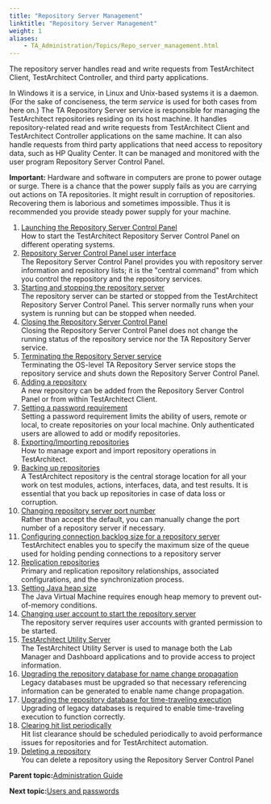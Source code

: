 ```yaml
--- 
title: "Repository Server Management"
linktitle: "Repository Server Management"
weight: 1
aliases: 
    - TA_Administration/Topics/Repo_server_management.html
---
```


The repository server handles read and write requests from TestArchitect Client, TestArchitect Controller, and third party applications.

In Windows it is a service, in Linux and Unix-based systems it is a daemon. \(For the sake of conciseness, the term *service* is used for both cases from here on.\) The TA Repository Server service is responsible for managing the TestArchitect repositories residing on its host machine. It handles repository-related read and write requests from TestArchitect Client and TestArchitect Controller applications on the same machine. It can also handle requests from third party applications that need access to repository data, such as HP Quality Center. It can be managed and monitored with the user program Repository Server Control Panel.

**Important:** Hardware and software in computers are prone to power outage or surge. There is a chance that the power supply fails as you are carrying out actions on TA repositories. It might result in corruption of repositories. Recovering them is laborious and sometimes impossible. Thus it is recommended you provide steady power supply for your machine.

1.  [Launching the Repository Server Control Panel](../../TA_Administration/Topics/Repo_server_management_launching.md)  
How to start the TestArchitect Repository Server Control Panel on different operating systems.
2.  [Repository Server Control Panel user interface](../../TA_Administration/Topics/Repo_server_management_control_panel.md)  
The Repository Server Control Panel provides you with repository server information and repository lists; it is the "central command" from which you control the repository and the repository services.
3.  [Starting and stopping the repository server](../../TA_Administration/Topics/Repo_server_management_starting_stopping.md)  
The repository server can be started or stopped from the TestArchitect Repository Server Control Panel. This server normally runs when your system is running but can be stopped when needed.
4.  [Closing the Repository Server Control Panel](../../TA_Administration/Topics/Repo_server_management_closing.md)  
Closing the Repository Server Control Panel does not change the running status of the repository service nor the TA Repository Server service.
5.  [Terminating the Repository Server service](../../TA_Administration/Topics/Repo_server_management_terminating.md)  
Terminating the OS-level TA Repository Server service stops the repository service and shuts down the Repository Server Control Panel.
6.  [Adding a repository](../../TA_Administration/Topics/Repo_server_management_adding.md)  
A new repository can be added from the Repository Server Control Panel or from within TestArchitect Client.
7.  [Setting a password requirement](../../TA_Administration/Topics/Repo_server_management_setting_pw.md)  
Setting a password requirement limits the ability of users, remote or local, to create repositories on your local machine. Only authenticated users are allowed to add or modify repositories.
8.  [Exporting/Importing repositories](../../TA_Administration/Topics/adm_Exporting_import_repository.md)  
How to manage export and import repository operations in TestArchitect.
9.  [Backing up repositories](../../TA_Administration/Topics/Repo_server_management_bk.md)  
A TestArchitect repository is the central storage location for all your work on test modules, actions, interfaces, data, and test results. It is essential that you back up repositories in case of data loss or corruption.
10. [Changing repository server port number](../../TA_Administration/Topics/Repo_changing_port.md)  
Rather than accept the default, you can manually change the port number of a repository server if necessary.
11. [Configuring connection backlog size for a repository server](../../TA_Administration/Topics/Repo_connection_backlog.md)  
TestArchitect enables you to specify the maximum size of the queue used for holding pending connections to a repository server
12. [Replication repositories](../../TA_Administration/Topics/Repo_server_management_replication_repo.md)  
Primary and replication repository relationships, associated configurations, and the synchronization process.
13. [Setting Java heap size](../../TA_Administration/Topics/Repo_setting_heap_size.md)  
The Java Virtual Machine requires enough heap memory to prevent out-of-memory conditions.
14. [Changing user account to start the repository server](../../TA_Administration/Topics/adm_changing_OS_account.md)  
The repository server requires user accounts with granted permission to be started.
15. [TestArchitect Utility Server](../../TA_Administration/Topics/TA_Utility_Server.md)  
 The TestArchitect Utility Server is used to manage both the Lab Manager and Dashboard applications and to provide access to project information.
16. [Upgrading the repository database for name change propagation](../../TA_Administration/Topics/Repo_database_upgrade.md)  
Legacy databases must be upgraded so that necessary referencing information can be generated to enable name change propagation.
17. [Upgrading the repository database for time-traveling execution](../../TA_Administration/Topics/adm_database_upgrade_time_traveling.md)  
Upgrading of legacy databases is required to enable time-traveling execution to function correctly.
18. [Clearing hit list periodically](../../TA_Administration/Topics/adm_clear_hitlist.md)  
Hit list clearance should be scheduled periodically to avoid performance issues for repositories and for TestArchitect automation.
19. [Deleting a repository](../../TA_Administration/Topics/adm_delete_repo.md)  
You can delete a repository using the Repository Server Control Panel

**Parent topic:**[Administration Guide](../../TA_Administration/Topics/Administration_Guide_begin.md)

**Next topic:**[Users and passwords](../../TA_Administration/Topics/adm_users_and_passwords.md)

